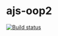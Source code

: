 # ajs-oop2
[![Build status](https://ci.appveyor.com/api/projects/status/s858tu3j0c4d015k?svg=true)](https://ci.appveyor.com/project/kassiopea-coder/ajs-oop2)
